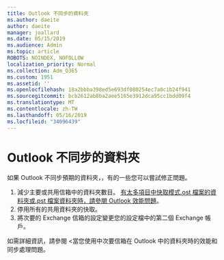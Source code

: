 ```yaml
---
title: Outlook 不同步的資料夾
ms.author: daeite
author: daeite
manager: joallard
ms.date: 05/15/2019
ms.audience: Admin
ms.topic: article
ROBOTS: NOINDEX, NOFOLLOW
localization_priority: Normal
ms.collection: Adm_O365
ms.custom: 1951
ms.assetid: ''
ms.openlocfilehash: 18a2bbba398ed5e693df080254ec7a0c1b24f941
ms.sourcegitcommit: bcb2612ab8ba2aee5165e3912dca95cc1bdd09f4
ms.translationtype: MT
ms.contentlocale: zh-TW
ms.lasthandoff: 05/16/2019
ms.locfileid: "34096439"
---
```

# <a name="outlook-not-synching-folders"></a>Outlook 不同步的資料夾

如果 Outlook 不同步預期的資料夾，，有的一些您可以嘗試修正問題。

1. 減少主要或共用信箱中的資料夾數目。 [有太多項目中快取模式.ost 檔案的資料夾或.pst 檔案資料夾時，請參閱 Outlook 效能問題](https://support.microsoft.com/help/2768656)。
2. 停用所有的共用資料夾的快取。
3. 將次要的 Exchange 信箱的設定變更您的設定檔中的第二個 Exchange 帳戶。
 
如需詳細資訊，請參閱 <<c0>當您使用中次要信箱在 Outlook 中的資料夾時的效能和同步處理問題。